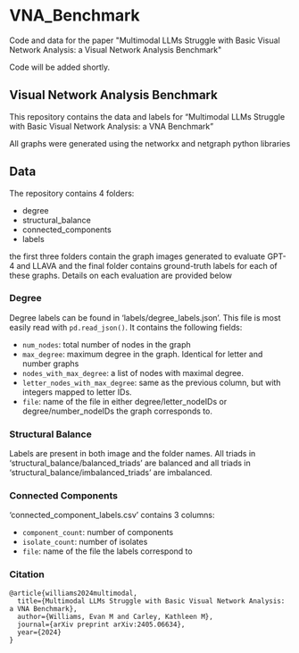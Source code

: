 # VNA_Benchmark
Code and data for the paper "Multimodal LLMs Struggle with Basic Visual Network Analysis: a Visual Network Analysis Benchmark"

Code will be added shortly.
## Visual Network Analysis Benchmark

This repository contains the data and labels for “Multimodal LLMs Struggle with Basic Visual Network Analysis: a VNA Benchmark”

All graphs were generated using the networkx and netgraph python libraries

## Data

The repository contains 4 folders:

* degree
* structural_balance
* connected_components
* labels

the first three folders contain the graph images generated to evaluate GPT-4 and LLAVA and the final folder contains ground-truth labels for each of these graphs. Details on each evaluation are provided below

### Degree

Degree labels can be found in ‘labels/degree_labels.json’. This file is most easily read with `pd.read_json()`. It contains the following fields:

* `num_nodes`:  total number of nodes in the graph
* `max_degree`: maximum degree in the graph. Identical for letter and number graphs
* `nodes_with_max_degree`: a list of nodes with maximal degree.
* `letter_nodes_with_max_degree`: same as the previous column, but with integers mapped to letter IDs.
* `file`: name of the file in either degree/letter_nodeIDs or degree/number_nodeIDs the graph corresponds to.

### Structural Balance

Labels are present in both image and the folder names. All triads in ‘structural_balance/balanced_triads’ are balanced and all triads in ‘structural_balance/imbalanced_triads’ are imbalanced.

### Connected Components

‘connected_component_labels.csv’ contains 3 columns:

* `component_count`: number of components
* `isolate_count`: number of isolates
* `file`: name of the file the labels correspond to

### Citation

```
@article{williams2024multimodal,
  title={Multimodal LLMs Struggle with Basic Visual Network Analysis: a VNA Benchmark},
  author={Williams, Evan M and Carley, Kathleen M},
  journal={arXiv preprint arXiv:2405.06634},
  year={2024}
}
```



